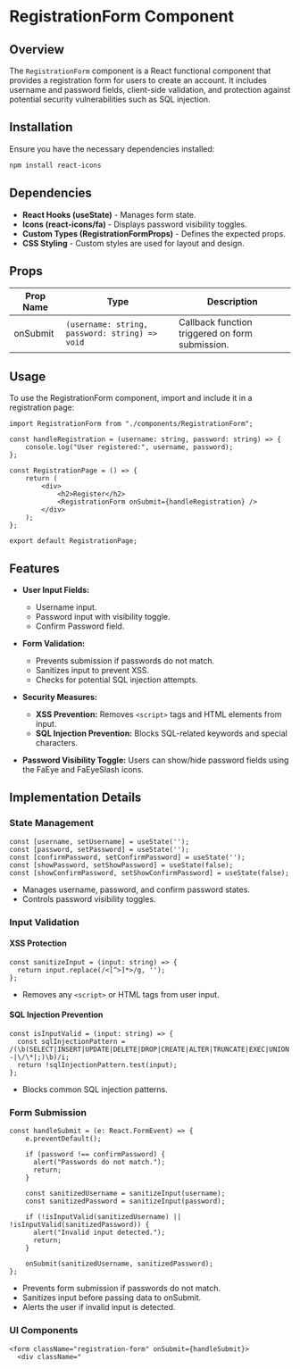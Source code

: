 # RegistrationForm Component

## Overview

The `RegistrationForm` component is a React functional component that provides a registration form for users to create an account. It includes username and password fields, client-side validation, and protection against potential security vulnerabilities such as SQL injection.

## Installation

Ensure you have the necessary dependencies installed:

```bash
npm install react-icons
```

## Dependencies

- **React Hooks (useState)** - Manages form state.
- **Icons (react-icons/fa)** - Displays password visibility toggles.
- **Custom Types (RegistrationFormProps)** - Defines the expected props.
- **CSS Styling** - Custom styles are used for layout and design.

## Props

| Prop Name | Type | Description |
|-----------|------|-------------|
| onSubmit | `(username: string, password: string) => void` | Callback function triggered on form submission. |

## Usage

To use the RegistrationForm component, import and include it in a registration page:

```tsx
import RegistrationForm from "./components/RegistrationForm";

const handleRegistration = (username: string, password: string) => {
    console.log("User registered:", username, password);
};

const RegistrationPage = () => {
    return (
        <div>
            <h2>Register</h2>
            <RegistrationForm onSubmit={handleRegistration} />
        </div>
    );
};

export default RegistrationPage;
```

## Features

- **User Input Fields:**
  - Username input.
  - Password input with visibility toggle.
  - Confirm Password field.

- **Form Validation:**
  - Prevents submission if passwords do not match.
  - Sanitizes input to prevent XSS.
  - Checks for potential SQL injection attempts.

- **Security Measures:**
  - **XSS Prevention:** Removes `<script>` tags and HTML elements from input.
  - **SQL Injection Prevention:** Blocks SQL-related keywords and special characters.

- **Password Visibility Toggle:** Users can show/hide password fields using the FaEye and FaEyeSlash icons.

## Implementation Details

### State Management

```tsx
const [username, setUsername] = useState('');
const [password, setPassword] = useState('');
const [confirmPassword, setConfirmPassword] = useState('');
const [showPassword, setShowPassword] = useState(false);
const [showConfirmPassword, setShowConfirmPassword] = useState(false);
```

- Manages username, password, and confirm password states.
- Controls password visibility toggles.

### Input Validation

#### XSS Protection

```tsx
const sanitizeInput = (input: string) => {
  return input.replace(/<[^>]*>/g, '');
};
```

- Removes any `<script>` or HTML tags from user input.

#### SQL Injection Prevention

```tsx
const isInputValid = (input: string) => {
  const sqlInjectionPattern = /(\b(SELECT|INSERT|UPDATE|DELETE|DROP|CREATE|ALTER|TRUNCATE|EXEC|UNION|--|\/\*|;)\b)/i;
  return !sqlInjectionPattern.test(input);
};
```

- Blocks common SQL injection patterns.

### Form Submission

```tsx
const handleSubmit = (e: React.FormEvent) => {
    e.preventDefault();

    if (password !== confirmPassword) {
      alert("Passwords do not match.");
      return;
    }

    const sanitizedUsername = sanitizeInput(username);
    const sanitizedPassword = sanitizeInput(password);

    if (!isInputValid(sanitizedUsername) || !isInputValid(sanitizedPassword)) {
      alert("Invalid input detected.");
      return;
    }

    onSubmit(sanitizedUsername, sanitizedPassword);
};
```

- Prevents form submission if passwords do not match.
- Sanitizes input before passing data to onSubmit.
- Alerts the user if invalid input is detected.

### UI Components

```tsx
<form className="registration-form" onSubmit={handleSubmit}>
  <div className="
